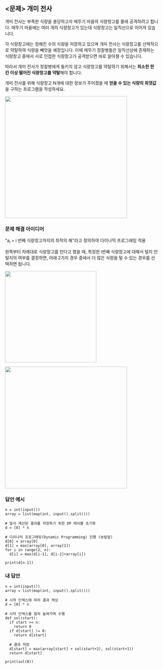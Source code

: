 ## <문제> 개미 전사
개미 전사는 부족한 식량을 충당하고자 메뚜기 마을의 식량창고를 몰래 공격하려고 합니다. 메뚜기 마을에는 
여러 개의 식량창고가 있는데 식량창고는 일직선으로 이어져 있습니다.

각 식량창고에는 정해진 수의 식량을 저장하고 있으며 개미 전사는 식량창고를 선택적으로 약탈하여 식량을 
빼앗을 예정입니다. 이때 메뚜기 정찰병들은 일직선상에 존재하는 식량창고 중에서 서로 인접한 식량창고가 
공격받으면 바로 알아챌 수 있습니다.

따라서 개미 전사가 정찰병에게 들키지 않고 식량창고를 약탈하기 위해서는 **최소한 한 칸 이상 떨어진 
식량창고를 약탈**해야 합니다.

개미 전사를 위해 식량창고 N개에 대한 정보가 주어졌을 때 **얻을 수 있는 식량의 최댓값**을 구하는 
프로그램을 작성하세요.

<img src=https://user-images.githubusercontent.com/62216628/161955179-f686bf22-13c2-4ee3-bac1-05fa6989f9cd.png width=400px></img>

### 문제 해결 아이디어
"a<sub>i</sub> = i 번째 식량창고까지의 최적의 해"라고 정의하여 다이나믹 프로그래밍 적용

왼쪽부터 차례대로 식량창고를 턴다고 했을 때, 특정한 i번째 식량창고에 대해서 털지 안 털지의 여부를 결정하면, 아래 2가지 경우 중에서 더 많은 식량을 털 수 있는 경우를 선택하면 됩니다.

<img src=https://user-images.githubusercontent.com/62216628/161960896-3d42bbba-a75f-4869-88f4-f15da9ddc13b.png width=300px></img>

<img src=https://user-images.githubusercontent.com/62216628/161961668-d09d8ea4-43c9-4f25-9286-2b4df00b4b12.png width=400px></img>


### 답안 예시
```
n = int(input())
array = list(map(int, input().split()))

# 앞서 계산된 결과를 저장하기 위한 DP 테이블 초기화
d = [0] * n

# 다이나믹 프로그래밍(Dynamic Programming) 진행 (보텀업)
d[0] = array[0]
d[1] = max(array[0], array[1])
for i in range(2, n):
  d[i] = max(d[i-1], d[i-2]+array[i])
  
print(d[n-1])
```

### 내 답안
```
n = int(input())
array = list(map(int, input().split()))

# 시작 인덱스에 따라 결과 캐싱
d = [0] * n

# 시작 인덱스를 점차 높여가며 수행
def sol(start):
  if start >= n:
    return 0
  if d[start] != 0:
    return d[start]
    
  # 결과 저장
  d[start] = max(array[start] + sol(start+2), sol(start+1))
  return d[start]

print(sol(0))
```

